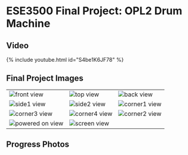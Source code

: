 # ESE3500 Final Project: OPL2 Drum Machine

## Video

{% include youtube.html id="S4be1K6JF78" %}

## Final Project Images

||||
|-|-|-|
| ![front view](images/front.jpg) | ![top view](images/top.jpg) | ![back view](images/back.jpg) |
| ![side1 view](images/side1.jpg) | ![side2 view](images/side2.jpg) | ![corner1 view](images/corner1.jpg) |
| ![corner3 view](images/corner3.jpg) | ![corner4 view](images/corner4.jpg) | ![corner2 view](images/corner2.jpg)  |
| ![powered on view](images/powered_on.jpg) | ![screen view](images/screen.jpg) | |

## Progress Photos
